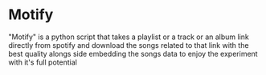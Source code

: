 # Motify
"Motify" is a python script that takes a playlist or a track or an album link directly from spotify and download the songs related to that link with the best quality alongs side embedding the songs data to enjoy the experiment with it's full potential 
